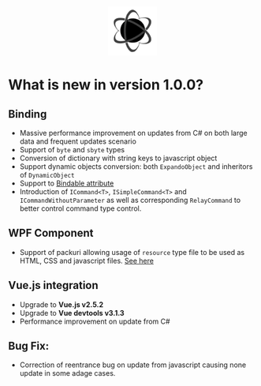 <p align="center"><img <p align="center"><img width="100"src="../../Deploy/logo.png"></p>

# What is new in version 1.0.0?

## Binding
* Massive performance improvement on updates from C# on both large data and frequent updates scenario
* Support of `byte` and `sbyte` types
* Conversion of dictionary with string keys to javascript object
* Support dynamic objects conversion: both `ExpandoObject` and inheritors of `DynamicObject`
* Support to [Bindable attribute](./Binding_in_Depth.md#binding-support)
* Introduction of `ICommand<T>`, `ISimpleCommand<T>` and `ICommandWithoutParameter` as well as corresponding `RelayCommand` to better control command type control.

## WPF Component
* Support of packuri allowing usage of `resource` type file to be used as HTML, CSS and javascript files. [See here](./Using_packuri.md)

## Vue.js integration
* Upgrade to **Vue.js v2.5.2**
* Upgrade to **Vue devtools v3.1.3**
* Performance improvement on update from C#

## Bug Fix:
* Correction of reentrance bug on update from javascript causing none update in some adage cases.